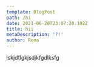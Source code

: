```yaml
---
template: BlogPost
path: /hi
date: 2021-06-28T23:07:28.192Z
title: hii
metaDescription: '?!'
author: Rena
---
```

lskjdflgkjsdjkfgdlksfg
